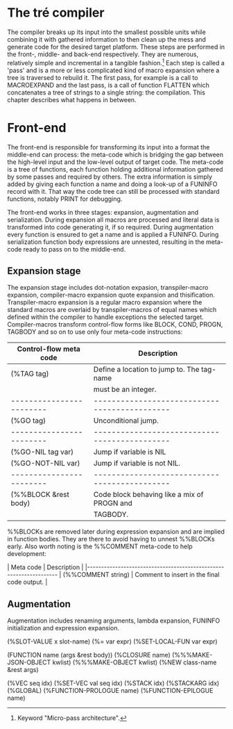 The tré compiler
================

The compiler breaks up its input into the smallest possible units while
combining it with gathered information to then clean up the mess and generate
code for the desired target platform.  These steps are performed in the front-,
middle- and back-end respectively.  They are numerous, relatively simple and
incremental in a tangible fashion.[^1]  Each step is called a 'pass' and is
a more or less complicated kind of macro expansion where a tree is traversed to
rebuild it.  The first pass, for example is a call to MACROEXPAND and the last
pass, is a call of function FLATTEN which concatenates a tree of strings to a
single string: the compilation.  This chapter describes what happens in
between.

[^1]: Keyword "Micro-pass architecture".

# Front-end

The front-end is responsible for transforming its input into a format the
middle-end can process: the meta-code which is bridging the gap between the
high-level input and the low-level output of target code.  The meta-code is a
tree of functions, each function holding additional information gathered by
some passes and required by others.  The extra information is simply added by
giving each function a name and doing a look-up of a FUNINFO record with it.
That way the code tree can still be processed with standard functions, notably
PRINT for debugging.

The front-end works in three stages: expansion, augmentation and serialization.
During expansion all macros are processed and literal data is transformed into
code generating it, if so required.  During augmentation every function is
ensured to get a name and is applied a FUNINFO.  During serialization function
body expressions are unnested, resulting in the meta-code ready to pass on to
the middle-end.

## Expansion stage

The expansion stage includes dot-notation expasion, transpiler-macro expansion,
compiler-macro expansion quote expansion and thisification.
Transpiler-macro expansion is a regular macro expansion where the standard
macros are overlaid by transpiler-macros of equal names which defined within
the compiler to handle exceptions the selected target.
Compiler-macros transform control-flow forms like BLOCK, COND, PROGN, TAGBODY
and so on to use only four meta-code instructions:

| Control-flow meta code | Description                                 |
|------------------------|---------------------------------------------|
| (%TAG tag)             | Define a location to jump to.  The tag-name |
|                        | must be an integer.                         |
|------------------------|---------------------------------------------|
| (%GO tag)              | Unconditional jump.                         |
|------------------------|---------------------------------------------|
| (%GO-NIL tag var)      | Jump if variable is NIL                     |
| (%GO-NOT-NIL var)      | Jump if variable is not NIL.                |
|------------------------|---------------------------------------------|
| (%%BLOCK &rest body)   | Code block behaving like a mix of PROGN and |
|                        | TAGBODY.                                    |

%%BLOCKs are removed later during expression expansion and are implied in
function bodies.  They are there to avoid having to unnest %%BLOCKs early.
Also worth noting is the %%COMMENT meta-code to help development:

| Meta code          | Description                                 |
|-------------------------------------------------------------------
| (%%COMMENT string) | Comment to insert in the final code output. |

## Augmentation

Augmentation includes renaming arguments, lambda expansion, FUNINFO
initialization and expression expansion.


(%SLOT-VALUE x slot-name)
(%= var expr)
(%SET-LOCAL-FUN var expr)

(FUNCTION name (args &rest body))
(%CLOSURE name)
(%%%MAKE-JSON-OBJECT kwlist)
(%%%MAKE-OBJECT kwlist)
(%NEW class-name &rest args)

(%VEC seq idx)
(%SET-VEC val seq idx)
(%STACK idx)
(%STACKARG idx)
(%GLOBAL)
(%FUNCTION-PROLOGUE name)
(%FUNCTION-EPILOGUE name)
